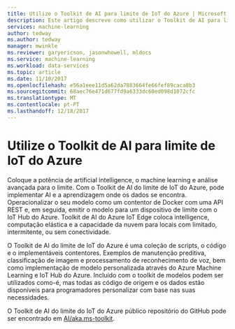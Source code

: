```yaml
---
title: Utilize o Toolkit de AI para limite de IoT do Azure | Microsoft Docs
description: Este artigo descreve como utilizar o Toolkit de AI para limite de IoT do Azure.
services: machine-learning
author: tedway
ms.author: tedway
manager: mwinkle
ms.reviewer: garyericson, jasonwhowell, mldocs
ms.service: machine-learning
ms.workload: data-services
ms.topic: article
ms.date: 11/10/2017
ms.openlocfilehash: e56a1eee11d5a62da7883664fe66fef89caca8b3
ms.sourcegitcommit: 68aec76e471d677fd9a6333dc60ed098d1072cfc
ms.translationtype: MT
ms.contentlocale: pt-PT
ms.lasthandoff: 12/18/2017
---
```

# <a name="use-the-ai-toolkit-for-azure-iot-edge"></a>Utilize o Toolkit de AI para limite de IoT do Azure

Coloque a potência de artificial intelligence, o machine learning e análise avançada para o limite. Com o Toolkit de AI do limite de IoT do Azure, pode implementar AI e a aprendizagem onde os dados se encontra. Operacionalizar o seu modelo como um contentor de Docker com uma API REST e, em seguida, emitir o modelo para um dispositivo de limite com o IoT Hub do Azure. Toolkit de AI do Azure IoT Edge coloca intelligence, computação elástica e a capacidade da nuvem para locais com limitado, intermitente, ou sem conectividade.

O Toolkit de AI do limite de IoT do Azure é uma coleção de scripts, o código e o implementáveis contentores. Exemplos de manutenção preditiva, classificação de imagem e processamento de reconhecimento de voz, bem como implementação de modelo personalizada através do Azure Machine Learning e IoT Hub do Azure. Incluído com o toolkit de modelos podem ser utilizados como-é, mas todas as código de origem e os dados estão disponíveis para programadores personalizar com base nas suas necessidades.

O Toolkit de AI do limite do IoT do Azure público repositório do GitHub pode ser encontrado em [AI/aka.ms-toolkit](http://aka.ms/AI-toolkit).













